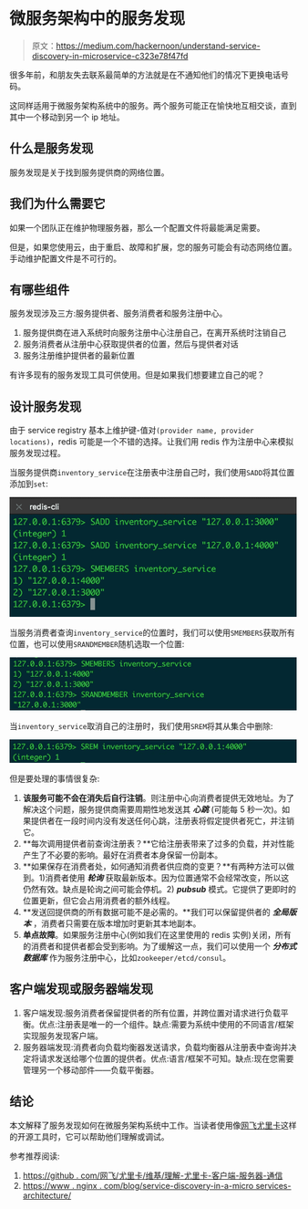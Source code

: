 # 微服务架构中的服务发现

> 原文：<https://medium.com/hackernoon/understand-service-discovery-in-microservice-c323e78f47fd>

很多年前，和朋友失去联系最简单的方法就是在不通知他们的情况下更换电话号码。

这同样适用于微服务架构系统中的服务。两个服务可能正在愉快地互相交谈，直到其中一个移动到另一个 ip 地址。

## 什么是服务发现

服务发现是关于找到服务提供商的网络位置。

## 我们为什么需要它

如果一个团队正在维护物理服务器，那么一个配置文件将最能满足需要。

但是，如果您使用云，由于重启、故障和扩展，您的服务可能会有动态网络位置。手动维护配置文件是不可行的。

## 有哪些组件

服务发现涉及三方:服务提供者、服务消费者和服务注册中心。

1.  服务提供商在进入系统时向服务注册中心注册自己，在离开系统时注销自己
2.  服务消费者从注册中心获取提供者的位置，然后与提供者对话
3.  服务注册维护提供者的最新位置

有许多现有的服务发现工具可供使用。但是如果我们想要建立自己的呢？

## 设计服务发现

由于 service registry 基本上维护键-值对`(provider name, provider locations)`，redis 可能是一个不错的选择。让我们用 redis 作为注册中心来模拟服务发现过程。

当服务提供商`inventory_service`在注册表中注册自己时，我们使用`SADD`将其位置添加到`set`:

![](img/ffb0d69fbf2d5d83f19bf169a27549a9.png)

当服务消费者查询`inventory_service`的位置时，我们可以使用`SMEMBERS`获取所有位置，也可以使用`SRANDMEMBER`随机选取一个位置:

![](img/74a2869b8ebbce5edcdb34b35f2ee0d1.png)

当`inventory_service`取消自己的注册时，我们使用`SREM`将其从集合中删除:

![](img/df30d7a0d0ed6722311dc41980a8663f.png)

但是要处理的事情很复杂:

1.  **该服务可能不会在消失后自行注销**。则注册中心向消费者提供无效地址。为了解决这个问题，服务提供商需要周期性地发送其 ***心跳*** (可能每 5 秒一次)。如果提供者在一段时间内没有发送任何心跳，注册表将假定提供者死亡，并注销它。
2.  **每次调用提供者前查询注册表？**它给注册表带来了过多的负载，并对性能产生了不必要的影响。最好在消费者本身保留一份副本。
3.  **如果保存在消费者处，如何通知消费者供应商的变更？**有两种方法可以做到。1)消费者使用 ***轮询*** 获取最新版本。因为位置通常不会经常改变，所以这仍然有效。缺点是轮询之间可能会停机。2) ***pubsub*** 模式。它提供了更即时的位置更新，但它会占用消费者的额外线程。
4.  **发送回提供商的所有数据可能不是必需的。**我们可以保留提供者的 ***全局版本*** ，消费者只需要在版本增加时更新其本地副本。
5.  **单点故障**。如果服务注册中心(例如我们在这里使用的 redis 实例)关闭，所有的消费者和提供者都会受到影响。为了缓解这一点，我们可以使用一个 ***分布式数据库*** 作为服务注册中心，比如`zookeeper/etcd/consul`。

## 客户端发现或服务器端发现

1.  客户端发现:服务消费者保留提供者的所有位置，并跨位置对请求进行负载平衡。优点:注册表是唯一的一个组件。缺点:需要为系统中使用的不同语言/框架实现服务发现客户端。
2.  服务器端发现:消费者向负载均衡器发送请求，负载均衡器从注册表中查询并决定将请求发送给哪个位置的提供者。优点:语言/框架不可知。缺点:现在您需要管理另一个移动部件——负载平衡器。

## 结论

本文解释了服务发现如何在微服务架构系统中工作。当读者使用像[网飞尤里卡](https://github.com/Netflix/eureka)这样的开源工具时，它可以帮助他们理解或调试。

参考推荐阅读:

1.  [https://github . com/网飞/尤里卡/维基/理解-尤里卡-客户端-服务器-通信](https://github.com/Netflix/eureka/wiki/Understanding-eureka-client-server-communication)
2.  [https://www . nginx . com/blog/service-discovery-in-a-micro services-architecture/](https://www.nginx.com/blog/service-discovery-in-a-microservices-architecture/)